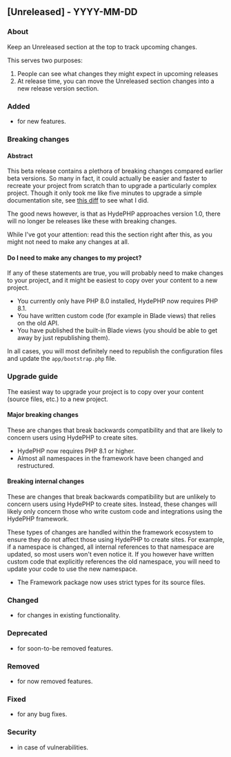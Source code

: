 ## [Unreleased] - YYYY-MM-DD

### About

Keep an Unreleased section at the top to track upcoming changes.

This serves two purposes:

1. People can see what changes they might expect in upcoming releases
2. At release time, you can move the Unreleased section changes into a new release version section.

### Added
- for new features.

### Breaking changes

#### Abstract

This beta release contains a plethora of breaking changes compared earlier beta versions.
So many in fact, it could actually be easier and faster to recreate your project from scratch than to upgrade a particularly complex project. Though it only took me like five minutes to upgrade a simple documentation site, see [this diff](https://github.com/caendesilva/hyde-example-documentation-site/commit/f647f9250ecb20cf7bbf43bb10cd6401fae201cb) to see what I did.

The good news however, is that as HydePHP approaches version 1.0, there will no longer be releases like these with breaking changes.

While I've got your attention: read this the section right after this, as you might not need to make any changes at all.

#### Do I need to make any changes to my project?

If any of these statements are true, you will probably need to make changes to your project, and it might be easiest to copy over your content to a new project.

- You currently only have PHP 8.0 installed, HydePHP now requires PHP 8.1.
- You have written custom code (for example in Blade views) that relies on the old API.
- You have published the built-in Blade views (you should be able to get away by just republishing them).

In all cases, you will most definitely need to republish the configuration files and update the `app/bootstrap.php` file.

### Upgrade guide

The easiest way to upgrade your project is to copy over your content (source files, etc.) to a new project.

#### Major breaking changes

These are changes that break backwards compatibility and that are likely to concern users using HydePHP to create sites.

- HydePHP now requires PHP 8.1 or higher.
- Almost all namespaces in the framework have been changed and restructured.

#### Breaking internal changes
These are changes that break backwards compatibility but are unlikely to concern users using HydePHP to create sites.
Instead, these changes will likely only concern those who write custom code and integrations using the HydePHP framework.

These types of changes are handled within the framework ecosystem to ensure they do not affect those using HydePHP to create sites.
For example, if a namespace is changed, all internal references to that namespace are updated, so most users won't even notice it.
If you however have written custom code that explicitly references the old namespace, you will need to update your code to use the new namespace.

- The Framework package now uses strict types for its source files.

### Changed

- for changes in existing functionality.

### Deprecated
- for soon-to-be removed features.

### Removed
- for now removed features.

### Fixed
- for any bug fixes.

### Security
- in case of vulnerabilities.

